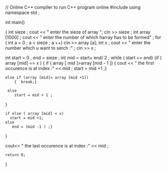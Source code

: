 // Online C++ compiler to run C++ program online
#include <iostream>
using namespace std ;

int main()
    
{
int sieze ;
cout << " enter the sieze of array ";
cin >> sieze ;
int array [1000] ;
cout << " enter the number of which harray has to be formed" ;
for ( int a = 0 ; a < sieze ; a ++)
  cin >> array [a];
int x ; 
cout << " enter the number which u want to serch :" ;
cin >> x ;
 
  int start = 0 , end = sieze ;
  int mid =  start+ end/ 2  ;
  while ( start <= end)
   {if (  array [mid] == x ) 
     { 
         if ( array [ mid ]>array [mid - 1 ])
          { cout << " the first occurence  is at index :" << mid ;
           start = mid +1 ;}
           
    else if (array [mid]< array [mid +1])
        {  break;}
        
     else
        start = mid + 1 ;
    
   }
     
   
    if else ( array [mid] < x)   
      start = mid +1;
    else 
       end = (mid -1 ) ;}
    
}
  
   
cout<< " the last occurence is at index :" << mid ;   
   
     

    return 0;
}
